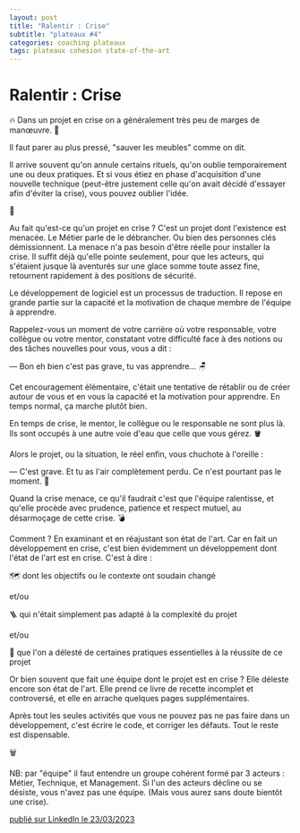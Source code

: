 ```yaml
---
layout: post
title: "Ralentir : Crise"
subtitle: "plateaux #4"
categories: coaching plateaux
tags: plateaux cohesion state-of-the-art
---
```

# Ralentir : Crise

🔥 Dans un projet en crise on a généralement très peu de marges de manœuvre. 🚒

Il faut parer au plus pressé, "sauver les meubles" comme on dit.
<!--more-->

Il arrive souvent qu'on annule certains rituels, qu'on oublie temporairement une ou deux pratiques. Et si vous étiez en phase d'acquisition d'une nouvelle technique (peut-être justement celle qu'on avait décidé d'essayer afin d'éviter la crise), vous pouvez oublier l'idée.

🔌

Au fait qu'est-ce qu'un projet en crise ? C'est un projet dont l'existence est menacée. Le Métier parle de le débrancher. Ou bien des personnes clés démissionnent. La menace n'a pas besoin d'être réelle pour installer la crise. Il suffit déjà qu'elle pointe seulement, pour que les acteurs, qui s'étaient jusque là aventurés sur une glace somme toute assez fine, retournent rapidement à des positions de sécurité.

Le développement de logiciel est un processus de traduction. Il repose en grande partie sur la capacité et la motivation de chaque membre de l'équipe à apprendre.

Rappelez-vous un moment de votre carrière où votre responsable, votre collègue ou votre mentor, constatant votre difficulté face à des notions ou des tâches nouvelles pour vous, vous a dit :

— Bon eh bien c'est pas grave, tu vas apprendre… 🪑

Cet encouragement élémentaire, c'était une tentative de rétablir ou de créer autour de vous et en vous la capacité et la motivation pour apprendre. En temps normal, ça marche plutôt bien.

En temps de crise, le mentor, le collègue ou le responsable ne sont plus là. Ils sont occupés à une autre voie d'eau que celle que vous gérez. 🪣

Alors le projet, ou la situation, le réel enfin, vous chuchote à l'oreille :

— C'est grave. Et tu as l'air complètement perdu. Ce n'est pourtant pas le moment. 🚪

Quand la crise menace, ce qu'il faudrait c'est que l'équipe ralentisse, et qu'elle procède avec prudence, patience et respect mutuel, au désarmoçage de cette crise. 💣

Comment ? En examinant et en réajustant son état de l'art. Car en fait un développement en crise, c'est bien évidemment un développement dont l'état de l'art est en crise. C'est à dire :

🗺 dont les objectifs ou le contexte ont soudain changé

et/ou

🪜 qui n'était simplement pas adapté à la complexité du projet

et/ou

🧯 que l'on a délesté de certaines pratiques essentielles à la réussite de ce projet

Or bien souvent que fait une équipe dont le projet est en crise ? Elle déleste encore son état de l'art. Elle prend ce livre de recette incomplet et controversé, et elle en arrache quelques pages supplémentaires.

Après tout les seules activités que vous ne pouvez pas ne pas faire dans un développement, c'est écrire le code, et corriger les défauts. Tout le reste est dispensable.

🗑

NB: par "équipe" il faut entendre un groupe cohérent formé par 3 acteurs : Métier, Technique, et Management. Si l'un des acteurs décline ou se désiste, vous n'avez pas une équipe. (Mais vous aurez sans doute bientôt une crise).



[publié sur LinkedIn le 23/03/2023](https://www.linkedin.com/posts/christophe-thibaut-35b4657_etatdelart-activity-7044564849367945216-X1JE?utm_source=share&utm_medium=member_desktop)

